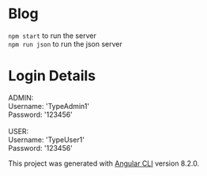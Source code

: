 # Blog
`npm start` to run the server<br>
`npm run json` to run the json server

# Login Details
ADMIN:<br>
  Username: 'TypeAdmin1'<br>
  Password: '123456'<br>
<br>
USER:<br>
  Username: 'TypeUser1'<br>
  Password: '123456'

  


This project was generated with [Angular CLI](https://github.com/angular/angular-cli) version 8.2.0.


